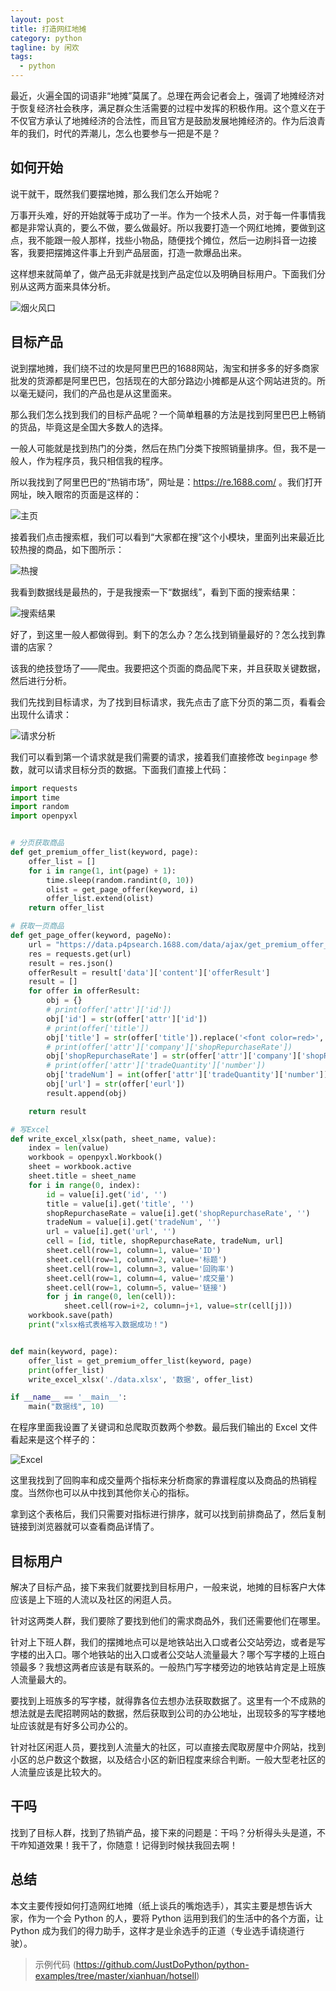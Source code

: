 ```yaml
---
layout: post
title: 打造网红地摊
category: python
tagline: by 闲欢
tags: 
  - python
---
```


最近，火遍全国的词语非“地摊”莫属了。总理在两会记者会上，强调了地摊经济对于恢复经济社会秩序，满足群众生活需要的过程中发挥的积极作用。这个意义在于不仅官方承认了地摊经济的合法性，而且官方是鼓励发展地摊经济的。作为后浪青年的我们，时代的弄潮儿，怎么也要参与一把是不是？
<!--more-->


## 如何开始

说干就干，既然我们要摆地摊，那么我们怎么开始呢？

万事开头难，好的开始就等于成功了一半。作为一个技术人员，对于每一件事情我都是非常认真的，要么不做，要么做最好。所以我要打造一个网红地摊，要做到这点，我不能跟一般人那样，找些小物品，随便找个摊位，然后一边刷抖音一边接客，我要把摆摊这件事上升到产品层面，打造一款爆品出来。

这样想来就简单了，做产品无非就是找到产品定位以及明确目标用户。下面我们分别从这两方面来具体分析。

![烟火风口](http://www.justdopython.com/assets/images/2020/06/hotsell/hotwind.jpeg)


## 目标产品

说到摆地摊，我们绕不过的坎是阿里巴巴的1688网站，淘宝和拼多多的好多商家批发的货源都是阿里巴巴，包括现在的大部分路边小摊都是从这个网站进货的。所以毫无疑问，我们的产品也是从这里面来。

那么我们怎么找到我们的目标产品呢？一个简单粗暴的方法是找到阿里巴巴上畅销的货品，毕竟这是全国大多数人的选择。

一般人可能就是找到热门的分类，然后在热门分类下按照销量排序。但，我不是一般人，作为程序员，我只相信我的程序。

所以我找到了阿里巴巴的“热销市场”，网址是：https://re.1688.com/ 。我们打开网址，映入眼帘的页面是这样的：

![主页](http://www.justdopython.com/assets/images/2020/06/hotsell/main.png)

接着我们点击搜索框，我们可以看到“大家都在搜”这个小模块，里面列出来最近比较热搜的商品，如下图所示：

![热搜](http://www.justdopython.com/assets/images/2020/06/hotsell/hotsearch.png)

我看到数据线是最热的，于是我搜索一下“数据线”，看到下面的搜索结果：

![搜索结果](http://www.justdopython.com/assets/images/2020/06/hotsell/searchresult.png)

好了，到这里一般人都做得到。剩下的怎么办？怎么找到销量最好的？怎么找到靠谱的店家？

该我的绝技登场了——爬虫。我要把这个页面的商品爬下来，并且获取关键数据，然后进行分析。

我们先找到目标请求，为了找到目标请求，我先点击了底下分页的第二页，看看会出现什么请求：

![请求分析](http://www.justdopython.com/assets/images/2020/06/hotsell/targetrequest.png)

我们可以看到第一个请求就是我们需要的请求，接着我们直接修改 `beginpage` 参数，就可以请求目标分页的数据。下面我们直接上代码：

```python
import requests
import time
import random
import openpyxl


# 分页获取商品
def get_premium_offer_list(keyword, page):
    offer_list = []
    for i in range(1, int(page) + 1):
        time.sleep(random.randint(0, 10))
        olist = get_page_offer(keyword, i)
        offer_list.extend(olist)
    return offer_list

# 获取一页商品
def get_page_offer(keyword, pageNo):
    url = "https://data.p4psearch.1688.com/data/ajax/get_premium_offer_list.json?beginpage=%d&keywords=%s" % (pageNo, keyword)
    res = requests.get(url)
    result = res.json()
    offerResult = result['data']['content']['offerResult']
    result = []
    for offer in offerResult:
        obj = {}
        # print(offer['attr']['id'])
        obj['id'] = str(offer['attr']['id'])
        # print(offer['title'])
        obj['title'] = str(offer['title']).replace('<font color=red>', '').replace('</font>', '')
        # print(offer['attr']['company']['shopRepurchaseRate'])
        obj['shopRepurchaseRate'] = str(offer['attr']['company']['shopRepurchaseRate'])
        # print(offer['attr']['tradeQuantity']['number'])
        obj['tradeNum'] = int(offer['attr']['tradeQuantity']['number'])
        obj['url'] = str(offer['eurl'])
        result.append(obj)

    return result

# 写Excel
def write_excel_xlsx(path, sheet_name, value):
    index = len(value)
    workbook = openpyxl.Workbook()
    sheet = workbook.active
    sheet.title = sheet_name
    for i in range(0, index):
        id = value[i].get('id', '')
        title = value[i].get('title', '')
        shopRepurchaseRate = value[i].get('shopRepurchaseRate', '')
        tradeNum = value[i].get('tradeNum', '')
        url = value[i].get('url', '')
        cell = [id, title, shopRepurchaseRate, tradeNum, url]
        sheet.cell(row=1, column=1, value='ID')
        sheet.cell(row=1, column=2, value='标题')
        sheet.cell(row=1, column=3, value='回购率')
        sheet.cell(row=1, column=4, value='成交量')
        sheet.cell(row=1, column=5, value='链接')
        for j in range(0, len(cell)):
            sheet.cell(row=i+2, column=j+1, value=str(cell[j]))
    workbook.save(path)
    print("xlsx格式表格写入数据成功！")


def main(keyword, page):
    offer_list = get_premium_offer_list(keyword, page)
    print(offer_list)
    write_excel_xlsx('./data.xlsx', '数据', offer_list)

if __name__ == '__main__':
    main("数据线", 10)
```

在程序里面我设置了关键词和总爬取页数两个参数。最后我们输出的 Excel 文件看起来是这个样子的：

![Excel](http://www.justdopython.com/assets/images/2020/05/doutu/excel.jpg)

这里我找到了回购率和成交量两个指标来分析商家的靠谱程度以及商品的热销程度。当然你也可以从中找到其他你关心的指标。

拿到这个表格后，我们只需要对指标进行排序，就可以找到前排商品了，然后复制链接到浏览器就可以查看商品详情了。


## 目标用户

解决了目标产品，接下来我们就要找到目标用户，一般来说，地摊的目标客户大体应该是上下班的人流以及社区的闲逛人员。

针对这两类人群，我们要除了要找到他们的需求商品外，我们还需要他们在哪里。

针对上下班人群，我们的摆摊地点可以是地铁站出入口或者公交站旁边，或者是写字楼的出入口。哪个地铁站的出入口或者公交站人流量最大？哪个写字楼的上班白领最多？我想这两者应该是有联系的。一般热门写字楼旁边的地铁站肯定是上班族人流量最大的。

要找到上班族多的写字楼，就得靠各位去想办法获取数据了。这里有一个不成熟的想法就是去爬招聘网站的数据，然后获取到公司的办公地址，出现较多的写字楼地址应该就是有好多公司办公的。

针对社区闲逛人员，要找到人流量大的社区，可以直接去爬取房屋中介网站，找到小区的总户数这个数据，以及结合小区的新旧程度来综合判断。一般大型老社区的人流量应该是比较大的。


## 干吗

找到了目标人群，找到了热销产品，接下来的问题是：干吗？分析得头头是道，不干咋知道效果！我干了，你随意！记得到时候扶我回去啊！


## 总结

本文主要传授如何打造网红地摊（纸上谈兵的嘴炮选手），其实主要是想告诉大家，作为一个会 Python 的人，要将 Python 运用到我们的生活中的各个方面，让 Python 成为我们的得力助手，这样才是业余选手的正道（专业选手请绕道行驶）。

> 示例代码 (https://github.com/JustDoPython/python-examples/tree/master/xianhuan/hotsell)

